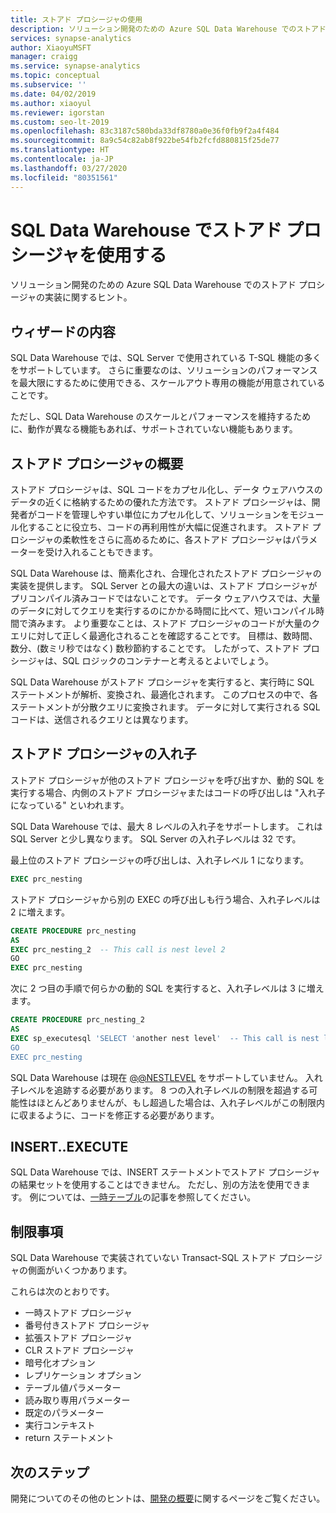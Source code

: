 ```yaml
---
title: ストアド プロシージャの使用
description: ソリューション開発のための Azure SQL Data Warehouse でのストアド プロシージャの実装に関するヒント。
services: synapse-analytics
author: XiaoyuMSFT
manager: craigg
ms.service: synapse-analytics
ms.topic: conceptual
ms.subservice: ''
ms.date: 04/02/2019
ms.author: xiaoyul
ms.reviewer: igorstan
ms.custom: seo-lt-2019
ms.openlocfilehash: 83c3187c580bda33df8780a0e36f0fb9f2a4f484
ms.sourcegitcommit: 8a9c54c82ab8f922be54fb2fcfd880815f25de77
ms.translationtype: HT
ms.contentlocale: ja-JP
ms.lasthandoff: 03/27/2020
ms.locfileid: "80351561"
---
```

# <a name="using-stored-procedures-in-sql-data-warehouse"></a>SQL Data Warehouse でストアド プロシージャを使用する
ソリューション開発のための Azure SQL Data Warehouse でのストアド プロシージャの実装に関するヒント。

## <a name="what-to-expect"></a>ウィザードの内容

SQL Data Warehouse では、SQL Server で使用されている T-SQL 機能の多くをサポートしています。 さらに重要なのは、ソリューションのパフォーマンスを最大限にするために使用できる、スケールアウト専用の機能が用意されていることです。

ただし、SQL Data Warehouse のスケールとパフォーマンスを維持するために、動作が異なる機能もあれば、サポートされていない機能もあります。


## <a name="introducing-stored-procedures"></a>ストアド プロシージャの概要
ストアド プロシージャは、SQL コードをカプセル化し、データ ウェアハウスのデータの近くに格納するための優れた方法です。 ストアド プロシージャは、開発者がコードを管理しやすい単位にカプセル化して、ソリューションをモジュール化することに役立ち、コードの再利用性が大幅に促進されます。 ストアド プロシージャの柔軟性をさらに高めるために、各ストアド プロシージャはパラメーターを受け入れることもできます。

SQL Data Warehouse は、簡素化され、合理化されたストアド プロシージャの実装を提供します。 SQL Server との最大の違いは、ストアド プロシージャがプリコンパイル済みコードではないことです。 データ ウェアハウスでは、大量のデータに対してクエリを実行するのにかかる時間に比べて、短いコンパイル時間で済みます。 より重要なことは、ストアド プロシージャのコードが大量のクエリに対して正しく最適化されることを確認することです。 目標は、数時間、数分、(数ミリ秒ではなく) 数秒節約することです。 したがって、ストアド プロシージャは、SQL ロジックのコンテナーと考えるとよいでしょう。     

SQL Data Warehouse がストアド プロシージャを実行すると、実行時に SQL ステートメントが解析、変換され、最適化されます。 このプロセスの中で、各ステートメントが分散クエリに変換されます。 データに対して実行される SQL コードは、送信されるクエリとは異なります。

## <a name="nesting-stored-procedures"></a>ストアド プロシージャの入れ子
ストアド プロシージャが他のストアド プロシージャを呼び出すか、動的 SQL を実行する場合、内側のストアド プロシージャまたはコードの呼び出しは "入れ子になっている" といわれます。

SQL Data Warehouse では、最大 8 レベルの入れ子をサポートします。 これは SQL Server と少し異なります。 SQL Server の入れ子レベルは 32 です。

最上位のストアド プロシージャの呼び出しは、入れ子レベル 1 になります。

```sql
EXEC prc_nesting
```
ストアド プロシージャから別の EXEC の呼び出しも行う場合、入れ子レベルは 2 に増えます。

```sql
CREATE PROCEDURE prc_nesting
AS
EXEC prc_nesting_2  -- This call is nest level 2
GO
EXEC prc_nesting
```
次に 2 つ目の手順で何らかの動的 SQL を実行すると、入れ子レベルは 3 に増えます。

```sql
CREATE PROCEDURE prc_nesting_2
AS
EXEC sp_executesql 'SELECT 'another nest level'  -- This call is nest level 2
GO
EXEC prc_nesting
```

SQL Data Warehouse は現在 [@@NESTLEVEL](/sql/t-sql/functions/nestlevel-transact-sql) をサポートしていません。 入れ子レベルを追跡する必要があります。 8 つの入れ子レベルの制限を超過する可能性はほとんどありませんが、もし超過した場合は、入れ子レベルがこの制限内に収まるように、コードを修正する必要があります。

## <a name="insertexecute"></a>INSERT..EXECUTE
SQL Data Warehouse では、INSERT ステートメントでストアド プロシージャの結果セットを使用することはできません。 ただし、別の方法を使用できます。 例については、[一時テーブル](sql-data-warehouse-tables-temporary.md)の記事を参照してください。 

## <a name="limitations"></a>制限事項
SQL Data Warehouse で実装されていない Transact-SQL ストアド プロシージャの側面がいくつかあります。

これらは次のとおりです。

* 一時ストアド プロシージャ
* 番号付きストアド プロシージャ
* 拡張ストアド プロシージャ
* CLR ストアド プロシージャ
* 暗号化オプション
* レプリケーション オプション
* テーブル値パラメーター
* 読み取り専用パラメーター
* 既定のパラメーター
* 実行コンテキスト
* return ステートメント

## <a name="next-steps"></a>次のステップ
開発についてのその他のヒントは、[開発の概要](sql-data-warehouse-overview-develop.md)に関するページをご覧ください。

